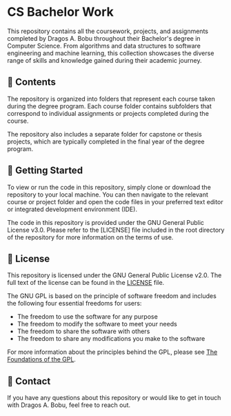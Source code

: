# CS Bachelor Work

This repository contains all the coursework, projects, and assignments completed by Dragos A. Bobu throughout their Bachelor's degree in Computer Science. From algorithms and data structures to software engineering and machine learning, this collection showcases the diverse range of skills and knowledge gained during their academic journey.

## 📁 Contents

The repository is organized into folders that represent each course taken during the degree program. Each course folder contains subfolders that correspond to individual assignments or projects completed during the course.

The repository also includes a separate folder for capstone or thesis projects, which are typically completed in the final year of the degree program.

## 🚀 Getting Started

To view or run the code in this repository, simply clone or download the repository to your local machine. You can then navigate to the relevant course or project folder and open the code files in your preferred text editor or integrated development environment (IDE).


The code in this repository is provided under the GNU General Public License v3.0. Please refer to the [LICENSE] file included in the root directory of the repository for more information on the terms of use.

## 📝 License

This repository is licensed under the GNU General Public License v2.0. The full text of the license can be found in the [LICENSE](./LICENSE) file.

The GNU GPL is based on the principle of software freedom and includes the following four essential freedoms for users:

- The freedom to use the software for any purpose
- The freedom to modify the software to meet your needs
- The freedom to share the software with others
- The freedom to share any modifications you make to the software

For more information about the principles behind the GPL, please see [The Foundations of the GPL](https://www.gnu.org/licenses/why-gpl.html).

## 🤝 Contact

If you have any questions about this repository or would like to get in touch with Dragos A. Bobu, feel free to reach out.
